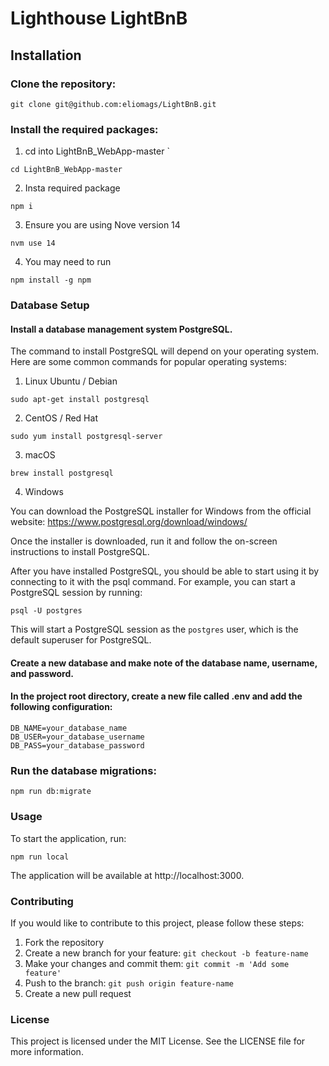 # Lighthouse LightBnB


## Installation

### Clone the repository:

```
git clone git@github.com:eliomags/LightBnB.git
``` 

### Install the required packages:

1. cd into LightBnB_WebApp-master `
```
cd LightBnB_WebApp-master
```
2. Insta required package 
```
npm i
```
3. Ensure you are using Nove version 14 
```
nvm use 14
```
4. You may need to run 
```
npm install -g npm
```

### Database Setup

#### Install a database management system PostgreSQL.

The command to install PostgreSQL will depend on your operating system. Here are some common commands for popular operating systems:

1. Linux Ubuntu / Debian

```
sudo apt-get install postgresql
```

2. CentOS / Red Hat

```
sudo yum install postgresql-server
```

3. macOS

```
brew install postgresql
```

4. Windows

You can download the PostgreSQL installer for Windows from the official website: https://www.postgresql.org/download/windows/

Once the installer is downloaded, run it and follow the on-screen instructions to install PostgreSQL.

After you have installed PostgreSQL, you should be able to start using it by connecting to it with the psql command. For example, you can start a PostgreSQL session by running:

```
psql -U postgres
```
This will start a PostgreSQL session as the `postgres` user, which is the default superuser for PostgreSQL.

#### Create a new database and make note of the database name, username, and password.
#### In the project root directory, create a new file called .env and add the following configuration:
```
DB_NAME=your_database_name
DB_USER=your_database_username
DB_PASS=your_database_password
```
### Run the database migrations:

```
npm run db:migrate
```

### Usage

To start the application, run:

```
npm run local
```

The application will be available at http://localhost:3000.

### Contributing

If you would like to contribute to this project, please follow these steps:

1. Fork the repository
2. Create a new branch for your feature: ```git checkout -b feature-name```
3. Make your changes and commit them: ```git commit -m 'Add some feature'```
4. Push to the branch: ```git push origin feature-name```
5. Create a new pull request

### License

This project is licensed under the MIT License. See the LICENSE file for more information.